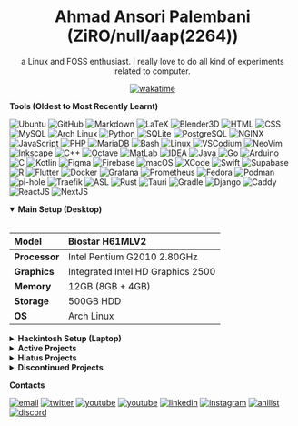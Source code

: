 <div align="center">
  
  <h1>Ahmad Ansori Palembani <br/> (ZiRO/null/aap(2264))</h1>
  
  a Linux and FOSS enthusiast. I really love to do all kind of experiments related to computer.
  
  
  [![wakatime](https://wakatime.com/badge/user/e3f91dd5-c937-4d7d-98f5-f2282e7bfb16.svg?style=for-the-badge)](https://wakatime.com/@e3f91dd5-c937-4d7d-98f5-f2282e7bfb16)

</div>

**Tools (Oldest to Most Recently Learnt)**

![Ubuntu](https://img.shields.io/badge/-Ubuntu-black?style=flat&logo=ubuntu)
![GitHub](https://img.shields.io/badge/-GitHub-black?style=flat&logo=github)
![Markdown](https://img.shields.io/badge/-Markdown-black?style=flat&logo=markdown)
![LaTeX](https://img.shields.io/badge/-LaTeX-black?style=flat&logo=latex)
![Blender3D](https://img.shields.io/badge/-Blender3D-black?style=flat&logo=blender)
![HTML](https://img.shields.io/badge/-HTML-black?style=flat&logo=html5)
![CSS](https://img.shields.io/badge/-CSS-black?style=flat&logo=css3)
![MySQL](https://img.shields.io/badge/-MySQL-black?style=flat&logo=mysql)
![Arch Linux](https://img.shields.io/badge/-Arch%20Linux-black?style=flat&logo=arch-linux)
![Python](https://img.shields.io/badge/-Python-black?style=flat&logo=python)
![SQLite](https://img.shields.io/badge/-SQLite-black?style=flat&logo=sqlite)
![PostgreSQL](https://img.shields.io/badge/-PostgreSQL-black?style=flat&logo=postgresql)
![NGINX](https://img.shields.io/badge/-NGINX-black?style=flat&logo=nginx)
![JavaScript](https://img.shields.io/badge/-JavaScript-black?style=flat&logo=javascript)
![PHP](https://img.shields.io/badge/-PHP%20Unfortunately...-black?style=flat&logo=php)
![MariaDB](https://img.shields.io/badge/-MariaDB-black?style=flat&logo=mariadb)
![Bash](https://img.shields.io/badge/-Bash-black?style=flat&logo=gnubash)
![Linux](https://img.shields.io/badge/-Linux-black?style=flat&logo=linux)
![VSCodium](https://img.shields.io/badge/-VSCodium-black?style=flat&logo=vscodium)
![NeoVim](https://img.shields.io/badge/-NeoVim-black?style=flat&logo=neovim)
![Inkscape](https://img.shields.io/badge/-Inkscape-black?style=flat&logo=inkscape)
![C++](https://img.shields.io/badge/-C++-black?style=flat&logo=cplusplus)
![Octave](https://img.shields.io/badge/-Octave-black?style=flat&logo=octave)
![MatLab](https://img.shields.io/badge/-MatLab-black?style=flat&logo=matlab)
![IDEA](https://img.shields.io/badge/-IDEA-black?style=flat&logo=intellijidea)
![Java](https://img.shields.io/badge/-Java-black?style=flat&logo=openjdk)
![Go](https://img.shields.io/badge/-Go-black?style=flat&logo=go)
![Arduino](https://img.shields.io/badge/-Arduino-black?style=flat&logo=arduino)
![C](https://img.shields.io/badge/-C-black?style=flat&logo=c)
![Kotlin](https://img.shields.io/badge/-Kotlin-black?style=flat&logo=kotlin)
![Figma](https://img.shields.io/badge/-Figma-black?style=flat&logo=figma)
![Firebase](https://img.shields.io/badge/-Firebase-black?style=flat&logo=firebase)
![macOS](https://img.shields.io/badge/-macOS-black?style=flat&logo=macos)
![XCode](https://img.shields.io/badge/-XCode-black?style=flat&logo=xcode)
![Swift](https://img.shields.io/badge/-Swift-black?style=flat&logo=swift)
![Supabase](https://img.shields.io/badge/-Supabase-black?style=flat&logo=supabase)
![R](https://img.shields.io/badge/-R-black?style=flat&logo=r)
![Flutter](https://img.shields.io/badge/-Flutter-black?style=flat&logo=flutter)
![Docker](https://img.shields.io/badge/-Docker-black?style=flat&logo=docker)
![Grafana](https://img.shields.io/badge/-Grafana-black?style=flat&logo=grafana)
![Prometheus](https://img.shields.io/badge/-Prometheus-black?style=flat&logo=prometheus)
![Fedora](https://img.shields.io/badge/-Fedora-black?style=flat&logo=fedora)
![Podman](https://img.shields.io/badge/-Podman-black?style=flat&logo=podman)
![pi-hole](https://img.shields.io/badge/-pi%96hole-black?style=flat&logo=pihole)
![Traefik](https://img.shields.io/badge/-Traefik-black?style=flat&logo=traefik-proxy)
![ASL](https://img.shields.io/badge/-ASL-black?style=flat&logo=asl)
![Rust](https://img.shields.io/badge/-Rust-black?style=flat&logo=rust)
![Tauri](https://img.shields.io/badge/-Tauri-black?style=flat&logo=tauri)
![Gradle](https://img.shields.io/badge/-Gradle-black?style=flat&logo=gradle)
![Django](https://img.shields.io/badge/-Django-black?style=flat&logo=django)
![Caddy](https://img.shields.io/badge/-Caddy-black?style=flat&logo=caddy)
![ReactJS](https://img.shields.io/badge/-ReactJS-black?style=flat&logo=react)
![NextJS](https://img.shields.io/badge/-NextJS-black?style=flat&logo=next)

<details open><summary><b>Main Setup (Desktop)</b></summary>
<br/>
  
|**Model**| Biostar H61MLV2 |
|:-|:-|
|**Processor**| Intel Pentium G2010 2.80GHz |
|**Graphics**| Integrated Intel HD Graphics 2500 |
|**Memory**| 12GB (8GB + 4GB) |
|**Storage**| 500GB HDD |
|**OS**| Arch Linux |
  
</details>

<details><summary><b>Hackintosh Setup (Laptop)</b></summary>
<br/>
  
|**Model**| Lenovo ThinkPad L460 |
|:-|:-|
|**Processor**| Intel Core i5-6300U 2.50GHz / 3.00GHz |
|**Graphics**| Intel HD Graphics 520 (Spoofed as HD620) |
|**Memory**| 8GB |
|**Storage**| 256 SSD |
|**OS**| macOS Ventura (v13.2.1 - OCv0.9.2) |

</details>

<details><summary><b>Active Projects</b></summary>

- [**Z3R0**](https://github.com/ZiRO-Bot/ziBot)

  A multi-purpose and customizable open-source discord bot (was a fork of Steve the Bot)

- [**dotfiles**](https://github.com/null2264/dotfiles)

  Collection of my configuration file(s)

- [**ziDark**](https://github.com/null2264/ziDark)

  Custom CSS/Theme that uses 'ziDark' colour scheme

- [**L460 Hackintosh**](https://github.com/null2264/L460-Hackintosh)

  EFI file(s) for Hackintosh setup on ThinkPad L460

- [**CobbleGen**](https://github.com/null2264/CobbleGen)

  An MC mod that allows you to customise/randomise cobblestone (stone or even basalt) generator(s)


- **The "Paranormal" Projects**

  Bunch of software that I (usually) fork for personal uses

  - [**`spirit`**](https://github.com/null2264/spirit)
 
    Fork of Akkoma for [fedi.aap](fedi.aap.my.id) instance

  - [**Ghostbox**](https://github.com/null2264/Ghostbox)
 
    Frontend for `spirit` (Akkoma fork)

  - [**Yōkai**](https://github.com/null2264/yokai)
 
    Fork of TachiJ2K, a FOSS manga reader

- [And many more...](https://github.com/null2264)

</details>

<details><summary><b>Hiatus Projects</b></summary>

- [**ziTV**](https://github.com/null2264/ziTV)

  Collection of IPTV channels (M3U and EPG)

- [**`speedrun.py`**](https://github.com/null2264/speedrun.py)

  An asynchronous API wrapper for speedrun.com

</details>

<details><summary><b>Discontinued Projects</b></summary>

- [**Random API**](https://github.com/ZiRO-Bot/RandomAPI)

  API with random stuff thrown at it. Has been discontinued in favour of [`nexus`](https://github.com/ZiRO-Bot/nexus)

- [**Faithful BE**](https://github.com/null2264/Faithful-BE)

  Bedrock Port for Faithful 32x. Has been discontinued due to MrVizzy (Kraineff)'s Faithful licensing (their new textures, Vattic's is technically fine).
  If you still use MrVizzy (Kraineff)'s "Faithful", please consider migrating to the REAL Faithful project: https://faithfulpack.net/.

- [**i18n**](https://github.com/null2264/i18n)

  An experimental i18n system for Python. Has been discontinued in favour of [Project Fluent](https://projectfluent.org/)

- [**Project MC Launcher**](https://github.com/null2264/Project-MC-Launcher)

  Offline-only MultiMC fork. Has been discontinued due to the release of [PrismLauncher (previously known as PolyMC)](https://github.com/PrismLauncher/PrismLauncher)

- [**SkinCan**](https://github.com/SkinCanOrg/SkinCan)

  A libre skin cancer detection app (made for Bangkit '22). Has been discontinue due to time constraint

- [**SkyblockCreator**](https://github.com/null2264/SkyblockCreator)

  A fabric mod that lets you add skyblock-like world type(s). Has been discontinued due to time constraint

- [**LibreExpFix**](https://github.com/null2264/LibreExpFix)

  A small mod that fixes [MC-124177](https://bugs.mojang.com/browse/MC-124177). Has been archived since Mojang finally fixed the bug

</details>

**Contacts**

[![email](https://img.shields.io/badge/-palembani@gmail.com-black?style=flat&logo=gmail)](mailto:palembani@gmail.com)
[![twitter](https://img.shields.io/badge/-@ZiRO2264-black?style=flat&logo=twitter)](https://twitter.com/ZiRO2264)
[![youtube](https://img.shields.io/badge/-@null2264-black?style=flat&logo=youtube)](https://www.youtube.com/@null2264)
[![youtube](https://img.shields.io/badge/-@ZiRO2264-black?style=flat&logo=youtube)](https://www.youtube.com/@ZiRO2264)
[![linkedin](https://img.shields.io/badge/-Ahmad%20Ansori%20Palembani-black?style=flat&logo=linkedin)](https://www.linkedin.com/in/ahmad-ansori-palembani-9a470b231/)
[![instagram](https://img.shields.io/badge/-@aap2264-black?style=flat&logo=instagram)](https://www.instagram.com/aap2264)
[![anilist](https://img.shields.io/badge/-ZiRO2264-black?style=flat&logo=anilist)](https://anilist.co/user/ZiRO2264)
[![discord](https://img.shields.io/badge/-ziro2264-black?style=flat&logo=discord)](#)
